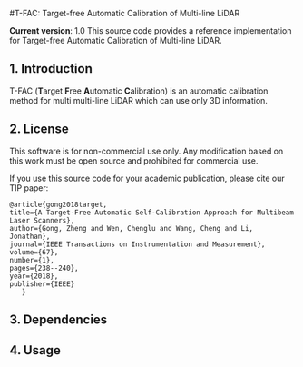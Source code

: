 #T-FAC: Target-free Automatic Calibration of Multi-line LiDAR

**Current version**: 1.0
This source code provides a reference implementation for Target-free Automatic Calibration of Multi-line LiDAR.

## 1. Introduction
T-FAC (**T**arget **F**ree **A**utomatic **C**alibration) is an automatic calibration method for multi multi-line LiDAR which can use only 3D information.

## 2. License
This software is for non-commercial use only. Any modification based on this work must be open source and prohibited for commercial use.

If you use this source code for your academic publication, please cite our TIP paper:

	@article{gong2018target,
	title={A Target-Free Automatic Self-Calibration Approach for Multibeam Laser Scanners},
	author={Gong, Zheng and Wen, Chenglu and Wang, Cheng and Li, Jonathan},
	journal={IEEE Transactions on Instrumentation and Measurement},
	volume={67},
	number={1},
	pages={238--240},
	year={2018},
	publisher={IEEE}
       }

## 3. Dependencies

## 4. Usage
